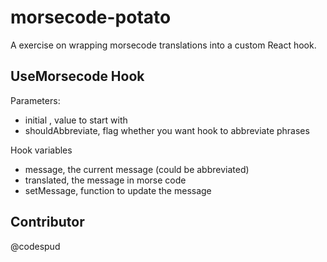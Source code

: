 # morsecode-potato
A exercise on wrapping morsecode translations into a custom React hook. 

## UseMorsecode Hook

Parameters: 
- initial , value to start with
- shouldAbbreviate, flag whether you want hook to abbreviate phrases

Hook variables
- message, the current message (could be abbreviated)
- translated, the message in morse code
- setMessage, function to update the message

## Contributor
@codespud